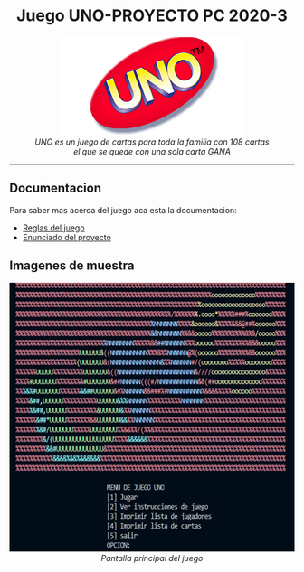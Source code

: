 <h1 align="center">Juego UNO-PROYECTO PC 2020-3</h1>

<p align="center">
  <img src="assets/logo/logouno.png" alt="UNO-logo" width="320px" height="176px"/>
  <br>
  <i>UNO es un juego de cartas para toda la familia con 108 cartas
    <br> el que se quede con una sola carta GANA</i>
  <br>
</p>

<hr>

## Documentacion

Para saber mas acerca del juego aca esta la documentacion:

- [Reglas del juego][reglas]
- [Enunciado del proyecto][enunciado]


## Imagenes de muestra

<div>
  <p align="center">
  <img src="assets/logo/muestra1.jpg" alt="UNO-logo" width="520px" height="476px"/>
  <br>
  <i>Pantalla principal del juego</i>
  <br>
</p>
</div>

[contributing]: CONTRIBUTING.md
[reglas]: assets/documentacion/reglas.pdf
[documentation]: https://angular.io/docs
[enunciado]: assets/documentacion/enunciado.pdf

